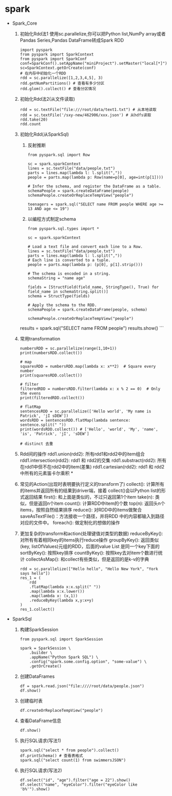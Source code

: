 # spark
- Spark_Core
    1. 初始化Rdd法1
        使用sc.parallelize,你可以把Python list,NumPy array或者Pandas Series,Pandas DataFrame转成Spark RDD
        ```
        import pyspark
        from pyspark import SparkContext
        from pyspark import SparkConf
        conf=SparkConf().setAppName("miniProject").setMaster("local[*]")
        sc=SparkContext.getOrCreate(conf)
        # 在内存中初始化一个RDD
        rdd = sc.parallelize([1,2,3,4,5], 3) 
        rdd.getNumPartitions() # 查看有多少分区
        rdd.glom().collect() # 查看分区情况
        ```
    
    2. 初始化Rdd法2(从文件读取)
        ```
        rdd = sc.textFile("file:///root/data/text1.txt") # 从本地读取
        rdd = sc.textFile('/sxy-new/462906/xxx.json') # 从hdfs读取
        rdd.take(20)
        rdd.count
        ```
    3. 初始化Rdd(从SparkSql)
        1. 反射推断
            ```
            from pyspark.sql import Row

            sc = spark.sparkContext
            lines = sc.textFile("data/people.txt")
            parts = lines.map(lambda l: l.split(","))
            people = parts.map(lambda p: Row(name=p[0], age=int(p[1])))

            # Infer the schema, and register the DataFrame as a table.
            schemaPeople = spark.createDataFrame(people)
            schemaPeople.createOrReplaceTempView("people")

            teenagers = spark.sql("SELECT name FROM people WHERE age >= 13 AND age <= 19")
            ```
        2. 以编程方式制定schema
            ```
            from pyspark.sql.types import *

            sc = spark.sparkContext

            # Load a text file and convert each line to a Row.
            lines = sc.textFile("data/people.txt")
            parts = lines.map(lambda l: l.split(","))
            # Each line is converted to a tuple.
            people = parts.map(lambda p: (p[0], p[1].strip()))

            # The schema is encoded in a string.
            schemaString = "name age"

            fields = [StructField(field_name, StringType(), True) for field_name in schemaString.split()]
            schema = StructType(fields)

            # Apply the schema to the RDD.
            schemaPeople = spark.createDataFrame(people, schema)

            schemaPeople.createOrReplaceTempView("people")
        results = spark.sql("SELECT name FROM people")
        results.show()
            ```
    

    4. 常用transformation
        ```
        numbersRDD = sc.parallelize(range(1,10+1))
        print(numbersRDD.collect())

        # map
        squaresRDD = numbersRDD.map(lambda x: x**2)  # Square every number
        print(squaresRDD.collect())

        # filter
        filteredRDD = numbersRDD.filter(lambda x: x % 2 == 0)  # Only the evens
        print(filteredRDD.collect())

        # flatMap
        sentencesRDD = sc.parallelize(['Hello world', 'My name is Patrick', 'jI sDEW'])
        wordsRDD = sentencesRDD.flatMap(lambda sentence: sentence.split(" "))
        print(wordsRDD.collect()) # ['Hello', 'world', 'My', 'name', 'is', 'Patrick', 'jI', 'sDEW']

        # distinct 去重
        ```
    5. Rdd间的操作
        rdd1.union(rdd2): 所有rdd1和rdd2中的item组合
        rdd1.intersection(rdd2): rdd1 和 rdd2的交集
        rdd1.substract(rdd2): 所有在rdd1中但不在rdd2中的item(差集)
        rdd1.cartesian(rdd2): rdd1 和 rdd2中所有的元素笛卡尔乘积 *
    
    6. 常见的Action(出现时表明要执行定义的transform了)
        collect(): 计算所有的items并返回所有的结果到driver端，接着 collect()会以Python list的形式返回结果
        first(): 和上面是类似的，不过只返回第1个item
        take(n): 类似，但是返回n个item
        count(): 计算RDD中item的个数
        top(n): 返回头n个items，按照自然结果排序
        reduce(): 对RDD中的items做聚合
        saveAsTextFile()：方法接收一个路径，并将RDD 中的内容都输入到路径对应的文件中。
        foreach(): 做定制化的想做的操作
    
    7. 更加复杂的transform和action(处理键值对类型的数据)
        reduceByKey(): 对所有有着相同key的items执行reduce操作
        groupByKey(): 返回类似(key, listOfValues)元组的RDD，后面的value List 是同一个key下面的
        sortByKey(): 按照key排序
        countByKey(): 按照key去对item个数进行统计
        collectAsMap(): 和collect有些类似，但是返回的是k-v的字典
        ```
        rdd = sc.parallelize(["Hello hello", "Hello New York", "York says hello"])
        res_1 = (
            rdd
            .flatMap(lambda x:x.split(" "))
            .map(lambda x:x.lower())
            .map(lambda x: (x,1))
            .reduceByKey(lambda x,y:x+y)
        )
        res_1.collect()
        ```
- SparkSql
    1. 构建SparkSession
        ```
        from pyspark.sql import SparkSession

        spark = SparkSession \
            .builder \
            .appName("Python Spark SQL") \
            .config("spark.some.config.option", "some-value") \
            .getOrCreate()
        ```
    2. 创建DataFrames
        ```
        df = spark.read.json("file:////root/data/people.json")
        df.show()
        ```

    3. 创建临时表
        ```
        df.createOrReplaceTempView("people")
        ```
    4. 查看DataFrame信息
        ```
        df.show()
        ```
    5. 执行SQL请求(写法1)
        ```
        spark.sql("select * from people").collect()
        df.printSchema() # 查看表格式
        spark.sql("select count(1) from swimmersJSON")
        ```
    6. 执行SQL请求(写法2)
        ```
        df.select("id", "age").filter("age = 22").show()
        df.select("name", "eyeColor").filter("eyeColor like 'b%'").show()
        ```